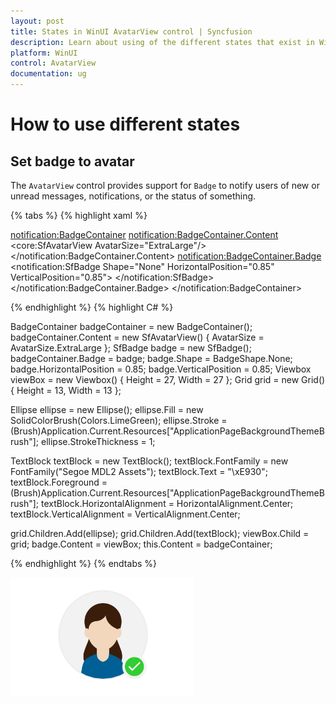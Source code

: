 ```yaml
---
layout: post
title: States in WinUI AvatarView control | Syncfusion
description: Learn about using of the different states that exist in WinUi AvatarView control(SfAvatarView).
platform: WinUI
control: AvatarView
documentation: ug
---
```


# How to use different states

## Set badge to avatar

The `AvatarView` control provides support for `Badge` to notify users of new or unread messages, notifications, or the status of something.

{% tabs %}
{% highlight xaml %}

<notification:BadgeContainer>
      <notification:BadgeContainer.Content>
            <core:SfAvatarView AvatarSize="ExtraLarge"/>
      </notification:BadgeContainer.Content>
      <notification:BadgeContainer.Badge>
            <notification:SfBadge Shape="None" 
                                  HorizontalPosition="0.85"
                                  VerticalPosition="0.85">
                  <Viewbox Height="27" Width="27">
                        <Grid Height="13" Width="13">
                              <Ellipse x:Name="ellipse"
                                       Fill="LimeGreen"
                                       Stroke="{ThemeResource ApplicationPageBackgroundThemeBrush}"
                                       StrokeThickness="1">
                              </Ellipse>
                              <TextBlock x:Name="badgeTextBlock"
                                         FontFamily="{StaticResource SymbolThemeFontFamily}"
                                         Text="&#xE930;"
                                         Foreground="{ThemeResource ApplicationPageBackgroundThemeBrush}"
                                         HorizontalAlignment="Center"
                                         VerticalAlignment="Center">
                              </TextBlock>
                        </Grid>
                  </Viewbox> 
            </notification:SfBadge>
      </notification:BadgeContainer.Badge>
</notification:BadgeContainer>

{% endhighlight %}
{% highlight C# %}

BadgeContainer badgeContainer = new BadgeContainer();
badgeContainer.Content = new SfAvatarView() { AvatarSize = AvatarSize.ExtraLarge };
SfBadge badge = new SfBadge();
badgeContainer.Badge = badge;
badge.Shape = BadgeShape.None;
badge.HorizontalPosition = 0.85;
badge.VerticalPosition = 0.85;
Viewbox viewBox = new Viewbox() { Height = 27, Width = 27 };
Grid grid = new Grid() { Height = 13, Width = 13 };

Ellipse ellipse = new Ellipse();
ellipse.Fill = new SolidColorBrush(Colors.LimeGreen);
ellipse.Stroke = (Brush)Application.Current.Resources["ApplicationPageBackgroundThemeBrush"];
ellipse.StrokeThickness = 1;

TextBlock textBlock = new TextBlock();
textBlock.FontFamily = new FontFamily("Segoe MDL2 Assets");
textBlock.Text = "\xE930";
textBlock.Foreground = (Brush)Application.Current.Resources["ApplicationPageBackgroundThemeBrush"];
textBlock.HorizontalAlignment = HorizontalAlignment.Center;
textBlock.VerticalAlignment = VerticalAlignment.Center;

grid.Children.Add(ellipse);
grid.Children.Add(textBlock);
viewBox.Child = grid;
badge.Content = viewBox;
this.Content = badgeContainer;

{% endhighlight %}
{% endtabs %}

![WinUI AvatarView control with Badge](avatarview_images/winui_badge_avatarview.png)
